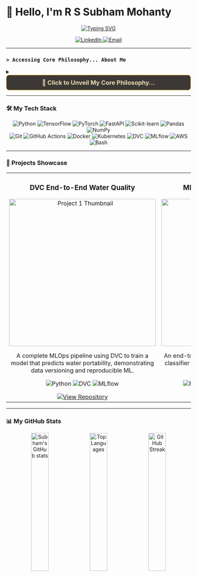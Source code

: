 # 👋 Hello, I'm R S Subham Mohanty

<div align="center">
  <a href="https://git.io/typing-svg"><img src="https://readme-typing-svg.herokuapp.com?font=Fira+Code&size=30&pause=1000&color=fabd2f&center=true&width=600&lines=AI-Focused+MCA+Student;MLOps+Engineer+in+Training;Scalable+ML+Systems+Builder" alt="Typing SVG" /></a>
</div>

<p align="center">
  <a href="https://www.linkedin.com/in/rssubhammohanty" target="_blank">
    <img src="https://img.shields.io/badge/LinkedIn-0A66C2?style=for-the-badge&logo=linkedin&logoColor=white" alt="LinkedIn"/>
  </a>
  <a href="mailto:rssubham121@gmail.com" target="_blank">
    <img src="https://img.shields.io/badge/Gmail-EA4335?style=for-the-badge&logo=gmail&logoColor=white" alt="Email"/>
  </a>
</p>

---

### `> Accessing Core Philosophy... About Me`

<details>
  <summary>
    <div align="center" style="background-color: #3c3836; border: 1px solid #fabd2f; padding: 10px; border-radius: 8px; cursor: pointer;">
      <h3 style="color: #ebdbb2; margin: 0;">🧠 Click to Unveil My Core Philosophy...</h3>
    </div>
  </summary>
  
  <div style="background-color: #282828; padding: 20px; border-radius: 8px; margin-top: 15px; color: #ebdbb2; border: 1px solid #fabd2f;">
    <h4 style="color:#b8bb26;">Core Philosophy: Systems Thinking</h4>
    <ul>
      <li>🧠 I approach MLOps with a systems mindset: every ML project is a complete, integrated system designed for <b style="color:#fabd2f;">scalability, cohesion, and long-term sustainability</b>.</li>
      <li>⚙️ Passionate about building custom automation and contributing to open-source infrastructure.</li>
    </ul>

   
  </div>
</details>

---

### 🛠️ My Tech Stack

<p align="center">
  <img src="https://img.shields.io/badge/Python-fabd2f?style=for-the-badge&logo=python&logoColor=black" alt="Python"/>
  <img src="https://img.shields.io/badge/TensorFlow-fe8019?style=for-the-badge&logo=tensorflow&logoColor=white" alt="TensorFlow"/>
  <img src="https://img.shields.io/badge/PyTorch-EE4C2C?style=for-the-badge&logo=pytorch&logoColor=white" alt="PyTorch"/>
  <img src="https://img.shields.io/badge/FastAPI-689d6a?style=for-the-badge&logo=fastapi&logoColor=white" alt="FastAPI"/>
  <img src="https://img.shields.io/badge/Scikit--learn-fe8019?style=for-the-badge&logo=scikit-learn&logoColor=white" alt="Scikit-learn"/>
  <img src="https://img.shields.io/badge/Pandas-d3869b?style=for-the-badge&logo=pandas&logoColor=white" alt="Pandas"/>
  <img src="https://img.shields.io/badge/NumPy-83a598?style=for-the-badge&logo=numpy&logoColor=white" alt="NumPy"/>
  <br>
  <img src="https://img.shields.io/badge/Git-F05032?style=for-the-badge&logo=git&logoColor=white" alt="Git"/>
  <img src="https://img.shields.io/badge/GitHub%20Actions-458588?style=for-the-badge&logo=github-actions&logoColor=white" alt="GitHub Actions"/>
  <img src="https://img.shields.io/badge/Docker-83a598?style=for-the-badge&logo=docker&logoColor=white" alt="Docker"/>
  <img src="https://img.shields.io/badge/Kubernetes-326CE5?style=for-the-badge&logo=kubernetes&logoColor=white" alt="Kubernetes"/>
  <img src="https://img.shields.io/badge/DVC-b16286?style=for-the-badge&logo=dvc&logoColor=white" alt="DVC"/>
  <img src="https://img.shields.io/badge/MLflow-458588?style=for-the-badge&logo=mlflow&logoColor=white" alt="MLflow"/>
  <img src="https://img.shields.io/badge/Amazon_AWS-fe8019?style=for-the-badge&logo=amazon-aws&logoColor=white" alt="AWS"/>
  <img src="https://img.shields.io/badge/Bash-b8bb26?style=for-the-badge&logo=gnu-bash&logoColor=black" alt="Bash"/>
</p>

---

### 🚀 Projects Showcase

<table>
  <tr>
    <td width="50%">
      <h3 align="center">DVC End-to-End Water Quality</h3>
      <div align="center">
        <img src="URL_TO_PROJECT_IMAGE_1.png" alt="Project 1 Thumbnail" width="400" />
        <p>A complete MLOps pipeline using DVC to train a model that predicts water portability, demonstrating data versioning and reproducible ML.</p>
        <p>
          <img src="https://img.shields.io/badge/Python-fabd2f?style=for-the-badge&logoColor=black" alt="Python"/>
          <img src="https://img.shields.io/badge/DVC-b16286?style=for-the-badge" alt="DVC"/>
          <img src="https://img.shields.io/badge/MLflow-458588?style=for-the-badge" alt="MLflow"/>
        </p>
        <a href="YOUR_PROJECT_1_REPO_LINK" target="_blank">
          <img src="https://img.shields.io/badge/View_Repository-3c3836?style=for-the-badge&logo=github" alt="View Repository"/>
        </a>
      </div>
    </td>
    <td width="50%">
      <h3 align="center">ML Prediction API with FastAPI</h3>
      <div align="center">
        <img src="URL_TO_PROJECT_IMAGE_2.png" alt="Project 2 Thumbnail" width="400" />
        <p>An end-to-end project deploying a water potability classifier as a REST API using FastAPI, showcasing model serving and CI/CD.</p>
        <p>
          <img src="https://img.shields.io/badge/FastAPI-689d6a?style=for-the-badge" alt="FastAPI"/>
          <img src="https://img.shields.io/badge/Docker-83a598?style=for-the-badge" alt="Docker"/>
          <img src="https://img.shields.io/badge/GitHub%20Actions-458588?style=for-the-badge" alt="GitHub Actions"/>
        </p>
        <a href="YOUR_PROJECT_2_REPO_LINK" target="_blank">
          <img src="https://img.shields.io/badge/View_Repository-3c3836?style=for-the-badge&logo=github" alt="View Repository"/>
        </a>
      </div>
    </td>
  </tr>
</table>

---

### 📊 My GitHub Stats

<p align="center">
  <img width="31%" src="https://github-readme-stats.vercel.app/api?username=RsSubhamMohanty&show_icons=true&theme=gruvbox&hide_border=true&count_private=true" alt="Subham's GitHub stats" />
  <img width="31%" src="https://github-readme-stats.vercel.app/api/top-langs/?username=RsSubhamMohanty&layout=compact&theme=gruvbox&hide_border=true" alt="Top Languages" />
  <img width="31%" src="https://github-readme-streak-stats.herokuapp.com/?user=RsSubhamMohanty&theme=gruvbox-community&hide_border=true" alt="GitHub Streak" />
</p>
